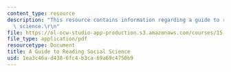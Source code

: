 ```yaml
---
content_type: resource
description: "This resource contains information regarding a guide to reading social\
  \ science.\r\n"
file: https://ol-ocw-studio-app-production.s3.amazonaws.com/courses/15-031j-energy-decisions-markets-and-policies-spring-2012/1ea3c46ad4386fc4b3ca69a69c4750b9_MIT15_031JS12_read_guide.pdf
file_type: application/pdf
resourcetype: Document
title: A Guide to Reading Social Science
uid: 1ea3c46a-d438-6fc4-b3ca-69a69c4750b9
---
```

